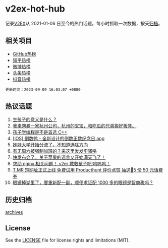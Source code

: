 # v2ex-hot-hub

 记录[V2EX](https://www.v2ex.com/)从 2021-01-06 日至今的热门话题。每小时抓取一次数据，按天[归档](archives)。
 
 ## 相关项目

- [GitHub热榜](https://github.com/it985/github-hot-hub)
- [知乎热榜](https://github.com/it985/zhihu-hot-hub)
- [微博热榜](https://github.com/it985/weibo-hot-hub)
- [头条热榜](https://github.com/it985/toutiao-hot-hub)
- [抖音热榜](https://github.com/it985/douyin-hot-hub)


 `更新时间：2023-09-09 16:03:07 +0800`

## 热议话题

1. [生孩子的意义是什么？](https://www.v2ex.com/t/972200)
1. [我来网暴一家杭州公司，杭州的宝宝，和吃瓜的兄弟搬好板凳。](https://www.v2ex.com/t/972102)
1. [孩子学编程是不是首选 C++](https://www.v2ex.com/t/972165)
1. [[iOS] 倒数鸭 - 全新设计的倒数正数纪念日 app](https://www.v2ex.com/t/972076)
1. [妹妹大学开始分流了，不知道选啥方向](https://www.v2ex.com/t/972129)
1. [有无周六被强制加班的？来这里发发牢骚咯](https://www.v2ex.com/t/972193)
1. [快发布会了，关于苹果的谣言又开始满天飞了！](https://www.v2ex.com/t/972227)
1. [求助 nginx 相关问题！ v2er 救救孩子吧!呜呜呜！](https://www.v2ex.com/t/972086)
1. [T.MR 短网址正式上线 免费试用 Producthunt 评价点赞 抽送🎁5 份 50 元话费券](https://www.v2ex.com/t/972155)
1. [眼镜掉湖里了，要重新配一副，顺便求证配 1000 多的眼镜是智商税吗？](https://www.v2ex.com/t/972194)

## 历史归档

[archives](archives)

## License

See the [LICENSE](LICENSE) file for license rights and limitations (MIT).
